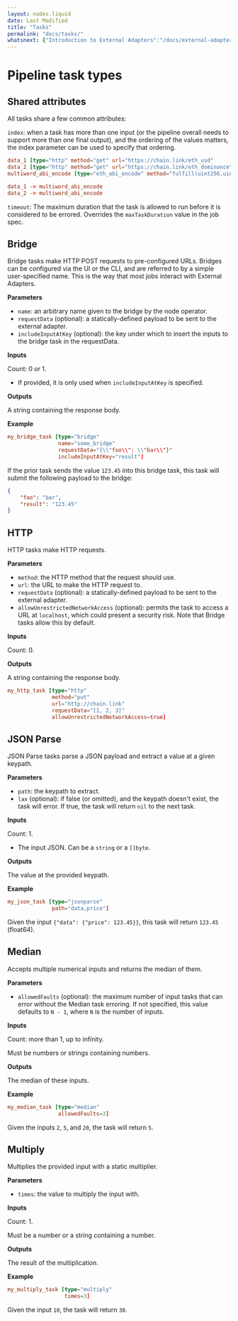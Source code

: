 ```yaml
---
layout: nodes.liquid
date: Last Modified
title: "Tasks"
permalink: "docs/tasks/"
whatsnext: {"Introduction to External Adapters":"/docs/external-adapters/", "Jobs":"/docs/jobs/"}
---
```


# Pipeline task types

## Shared attributes

All tasks share a few common attributes:

`index`: when a task has more than one input (or the pipeline overall needs to support more than one final output), and the ordering of the values matters, the index parameter can be used to specify that ordering.

```toml
data_1 [type="http" method="get" url="https://chain.link/eth_usd"       index=0]
data_2 [type="http" method="get" url="https://chain.link/eth_dominance" index=1]
multiword_abi_encode [type="eth_abi_encode" method="fulfill(uint256,uint256)"]

data_1 -> multiword_abi_encode
data_2 -> multiword_abi_encode
```

`timeout`: The maximum duration that the task is allowed to run before it is considered to be errored. Overrides the `maxTaskDuration` value in the job spec.

## Bridge

Bridge tasks make HTTP POST requests to pre-configured URLs. Bridges can be configured via the UI or the CLI, and are referred to by a simple user-specified name. This is the way that most jobs interact with External Adapters.

**Parameters**

- `name`: an arbitrary name given to the bridge by the node operator.
- `requestData` (optional): a statically-defined payload to be sent to the external adapter.
- `includeInputAtKey` (optional): the key under which to insert the inputs to the bridge task in the requestData.

**Inputs**

Count: 0 or 1.

- If provided, it is only used when `includeInputAtKey` is specified.

**Outputs**

A string containing the response body.

**Example**

```toml
my_bridge_task [type="bridge"
                name="some_bridge"
                requestData="{\\"foo\\": \\"bar\\"}"
                includeInputAtKey="result"]
```

If the prior task sends the value `123.45` into this bridge task, this task will submit the following payload to the bridge:

```json
{
    "foo": "bar",
    "result": "123.45"
}
```

## HTTP

HTTP tasks make HTTP requests.

**Parameters**

- `method`: the HTTP method that the request should use.
- `url`: the URL to make the HTTP request to.
- `requestData` (optional): a statically-defined payload to be sent to the external adapter.
- `allowUnrestrictedNetworkAccess` (optional): permits the task to access a URL at `localhost`, which could present a security risk. Note that Bridge tasks allow this by default.

**Inputs**

Count: 0.

**Outputs**

A string containing the response body.

```toml
my_http_task [type="http"
              method="put"
              url="http://chain.link"
              requestData="[1, 2, 3]"
              allowUnrestrictedNetworkAccess=true]
```

## JSON Parse

JSON Parse tasks parse a JSON payload and extract a value at a given keypath.

**Parameters**

- `path`: the keypath to extract.
- `lax` (optional): if false (or omitted), and the keypath doesn't exist, the task will error. If true, the task will return `nil` to the next task.

**Inputs**

Count: 1.

- The input JSON. Can be a `string` or a `[]byte`.

**Outputs**

The value at the provided keypath.

**Example**

```toml
my_json_task [type="jsonparse"
              path="data,price"]
```

Given the input `{"data": {"price": 123.45}}`, this task will return `123.45` (float64).

## Median

Accepts multiple numerical inputs and returns the median of them.

**Parameters**

- `allowedFaults` (optional): the maximum number of input tasks that can error without the Median task erroring. If not specified, this value defaults to `N - 1`, where `N` is the number of inputs.

**Inputs**

Count: more than 1, up to infinity.

Must be numbers or strings containing numbers.

**Outputs**

The median of these inputs.

**Example**

```toml
my_median_task [type="median"
                allowedFaults=3]
```

Given the inputs `2`, `5`, and `20`, the task will return `5`.

## Multiply

Multiplies the provided input with a static multiplier.

**Parameters**

- `times`: the value to multiply the input with.

**Inputs**

Count: 1.

Must be a number or a string containing a number.

**Outputs**

The result of the multiplication.

**Example**

```toml
my_multiply_task [type="multiply"
                  times=3]
```

Given the input `10`, the task will return `30`.

